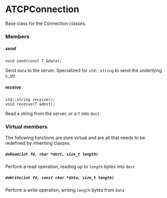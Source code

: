 # ATCPConnection

Base class for the Connection classes.

### Members

##### send

```
void send(const T &data);
```

Send `data` to the server. Specialized for `std::string` to send the underlying c_str.

##### receive

```
std::string receive();
void receive(T &dest);
```

Read a string from the server, or a `T` into `dest`.

### Virtual members

The following functions are pure virtual and are all that needs to be redefined by inheriting classes.

##### `doRead(int fd, char *dest, size_t length)`
Perform a read operation, reading up to `length` bytes into `dest`

##### `doWrite(int fd, const char *data, size_t length)`
Perform a write operation, writing `length` bytes from `data`

